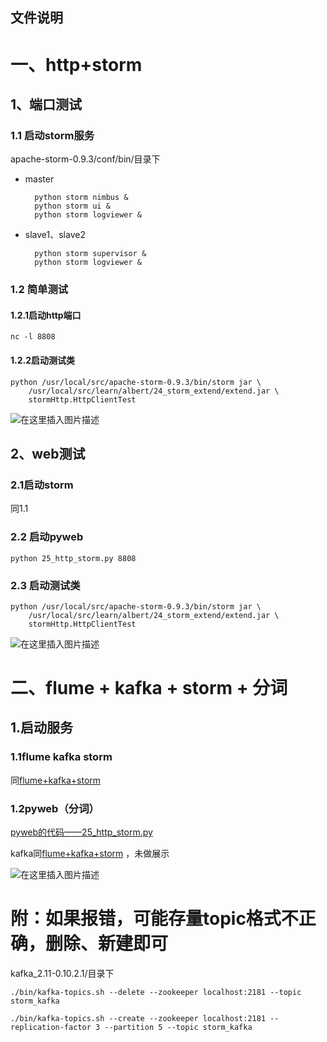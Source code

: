 ## 文件说明


# 一、http+storm

## 1、端口测试

### 1.1 启动storm服务

apache-storm-0.9.3/conf/bin/目录下

- master

		python storm nimbus &
		python storm ui &
		python storm logviewer &

- slave1、slave2
	
		python storm supervisor &
		python storm logviewer &


### 1.2 简单测试

#### 1.2.1启动http端口
	
	nc -l 8808

#### 1.2.2启动测试类
	python /usr/local/src/apache-storm-0.9.3/bin/storm jar \
	    /usr/local/src/learn/albert/24_storm_extend/extend.jar \
	    stormHttp.HttpClientTest

![在这里插入图片描述](https://img-blog.csdnimg.cn/20200607231654418.png?x-oss-process=image/watermark,type_ZmFuZ3poZW5naGVpdGk,shadow_10,text_aHR0cHM6Ly9ibG9nLmNzZG4ubmV0L0FsYmVydExpYW5nenQ=,size_16,color_FFFFFF,t_70)

## 2、web测试

### 2.1启动storm

同1.1

### 2.2 启动pyweb

	python 25_http_storm.py 8808

### 2.3 启动测试类

	
	python /usr/local/src/apache-storm-0.9.3/bin/storm jar \
    	/usr/local/src/learn/albert/24_storm_extend/extend.jar \
    	stormHttp.HttpClientTest

![在这里插入图片描述](https://img-blog.csdnimg.cn/20200608164800486.png?x-oss-process=image/watermark,type_ZmFuZ3poZW5naGVpdGk,shadow_10,text_aHR0cHM6Ly9ibG9nLmNzZG4ubmV0L0FsYmVydExpYW5nenQ=,size_16,color_FFFFFF,t_70)

# 二、flume + kafka + storm + 分词

## 1.启动服务

### 1.1flume kafka storm 

同<a href="https://blog.csdn.net/AlbertLiangzt/article/details/106596343">flume+kafka+storm</a>

### 1.2pyweb（分词）

<a href="https://github.com/AlbertLiangzt/learn/tree/master/python/07_pyweb">pyweb的代码——25_http_storm.py</a>


kafka同<a href="https://blog.csdn.net/AlbertLiangzt/article/details/106596343">flume+kafka+storm</a>
，未做展示

![在这里插入图片描述](https://img-blog.csdnimg.cn/20200609224008303.png?x-oss-process=image/watermark,type_ZmFuZ3poZW5naGVpdGk,shadow_10,text_aHR0cHM6Ly9ibG9nLmNzZG4ubmV0L0FsYmVydExpYW5nenQ=,size_16,color_FFFFFF,t_70)

# 附：如果报错，可能存量topic格式不正确，删除、新建即可

kafka_2.11-0.10.2.1/目录下

	./bin/kafka-topics.sh --delete --zookeeper localhost:2181 --topic storm_kafka

	./bin/kafka-topics.sh --create --zookeeper localhost:2181 --replication-factor 3 --partition 5 --topic storm_kafka

